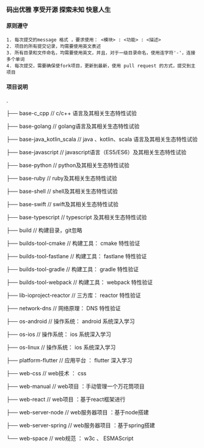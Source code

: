 ### 码出优雅 享受开源 探索未知 快意人生


#### 原则遵守
    1. 每次提交的message 格式 ，要求使用： <模块> : <功能> : <描述> 
    2. 项目的所有提交记录，均需要使用英文表述
    3. 所有目录和文件命名，均需要使用英文，并且，对于一级目录命名，使用连字符'-'，连接多个单词
    4. 每次提交，需要确保使fork项目，更新到最新，使用 pull request 的方式，提交到主项目


#### 项目说明
.

├── base-c_cpp // c/c++ 语言及其相关生态特性试验 

├── base-golang // golang语言及其相关生态特性试验

├── base-java_kotlin_scala // java 、kotlin、scala 语言及其相关生态特性试验

├── base-javascript // javascript语言（ES5/ES6）及其相关生态特性试验

├── base-python // python及其相关生态特性试验

├── base-ruby // ruby及其相关生态特性试验

├── base-shell // shell及其相关生态特性试验

├── base-swift // swift及其相关生态特性试验

├── base-typescript // typescript 及其相关生态特性试验

├── build // 构建目录，git忽略

├── builds-tool-cmake // 构建工具： cmake 特性验证

├── builds-tool-fastlane // 构建工具： fastlane 特性验证

├── builds-tool-gradle // 构建工具： gradle 特性验证

├── builds-tool-webpack // 构建工具： webpack 特性验证

├── lib-ioproject-reactor  // 三方库： reactor 特性验证

├── network-dns  // 网络原理： DNS 特性验证

├── os-android // 操作系统： android 系统深入学习

├── os-ios // 操作系统： ios 系统深入学习

├── os-linux // 操作系统： ios 系统深入学习

├── platform-flutter // 应用平台 ： flutter 深入学习

├── web-css // web技术 ： css

├── web-manual  // web项目 ：手动管理一个万花筒项目

├── web-react // web项目 ：基于react框架进行

├── web-server-node  // web服务器项目 ：基于node搭建

├── web-server-spring // web服务器项目 ：基于spring搭建

└── web-space // web规范 ： w3c 、 ESMAScript

